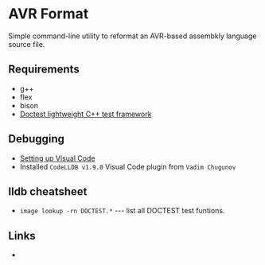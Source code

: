# AVR Format

Simple command-line utility to reformat an AVR-based assembkly language source file.

## Requirements

* g++
* flex
* bison
* [Doctest lightweight C++ test framework](https://raw.githubusercontent.com/doctest/doctest/master/doctest/doctest.h)

## Debugging

* [Setting up Visual Code](https://code.visualstudio.com/docs/cpp/launch-json-reference)
* Installed `CodeLLDB v1.9.0` Visual Code plugin from `Vadim Chugunov`

## lldb cheatsheet

* `image lookup -rn DOCTEST.*`  --- list all DOCTEST test funtions.


## Links

* [](https://en.cppreference.com/w/cpp/language/parameter_pack)

